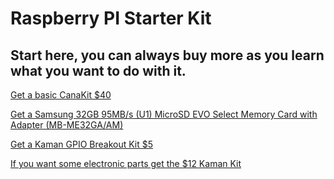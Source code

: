 # Raspberry PI Starter Kit
## Start here, you can always buy more as you learn what you want to do with it.

[Get a basic CanaKit $40](
https://www.amazon.com/CanaKit-Raspberry-Micro-Supply-Listed/dp/B01C6FFNY4/ref=sr_1_2?s=pc&ie=UTF8&qid=1516550763&sr=1-2&keywords=raspberry+pi+3&refinements=p_89%3ACanaKit)

[Get a Samsung 32GB 95MB/s (U1) MicroSD EVO Select Memory Card with Adapter (MB-ME32GA/AM)](
https://www.amazon.com/gp/product/B06XWN9Q99/ref=oh_aui_detailpage_o00_s00?ie=UTF8&psc=1 )

[Get a Kaman GPIO Breakout Kit $5](
http://www.kumantech.com/kuman-raspberry-pi-rpi-gpio-breakout-expansion-kit-k80_p0404.html)

[If you want some electronic parts get the $12 Kaman Kit](
http://www.kumantech.com/kuman-basic-starter-kit-with-switch-color-led-lcd-modulebreadboardresistorsrotary-potentiometer-for-arduino-uno-r3-mega2560-mega328-nano-k64_p0030.html)


